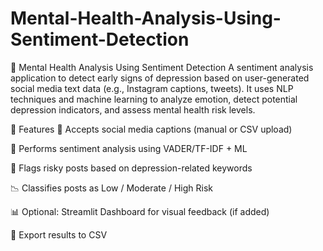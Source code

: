# Mental-Health-Analysis-Using-Sentiment-Detection

🧠 Mental Health Analysis Using Sentiment Detection
A sentiment analysis application to detect early signs of depression based on user-generated social media text data (e.g., Instagram captions, tweets).
It uses NLP techniques and machine learning to analyze emotion, detect potential depression indicators, and assess mental health risk levels.

📌 Features
📝 Accepts social media captions (manual or CSV upload)

💬 Performs sentiment analysis using VADER/TF-IDF + ML

🧠 Flags risky posts based on depression-related keywords

📉 Classifies posts as Low / Moderate / High Risk

📊 Optional: Streamlit Dashboard for visual feedback (if added)

📁 Export results to CSV
